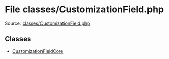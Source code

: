 File classes/CustomizationField.php
=========

Source: [classes/CustomizationField.php](https://github.com/PrestaShop/PrestaShop/blob/1.6.1.1/classes/CustomizationField.php)


Classes
-------

* [CustomizationFieldCore](class.CustomizationFieldCore.md)

